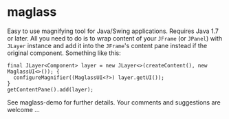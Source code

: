 # maglass
Easy to use magnifying tool for Java/Swing applications. Requires Java 1.7 or later.
All you need to do is to wrap content of your `JFrame` (or `JPanel`) with `JLayer` instance and add it into the `JFrame`'s content pane instead if the original component. Something like this:

```
final JLayer<Component> layer = new JLayer<>(createContent(), new MaglassUI<>()); {
  configureMagnifier((MaglassUI<?>) layer.getUI());
}
getContentPane().add(layer);
```
See maglass-demo for further details.
Your comments and suggestions are welcome ...
